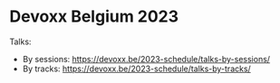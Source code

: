 # Devoxx Belgium 2023
Talks:
* By sessions: https://devoxx.be/2023-schedule/talks-by-sessions/
* By tracks: https://devoxx.be/2023-schedule/talks-by-tracks/

